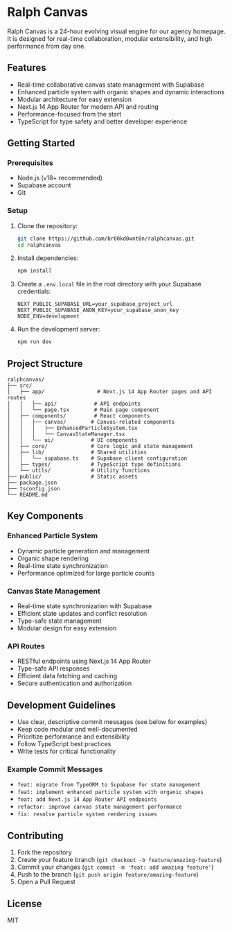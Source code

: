 # Ralph Canvas

Ralph Canvas is a 24-hour evolving visual engine for our agency homepage. It is designed for real-time collaboration, modular extensibility, and high performance from day one.

## Features
- Real-time collaborative canvas state management with Supabase
- Enhanced particle system with organic shapes and dynamic interactions
- Modular architecture for easy extension
- Next.js 14 App Router for modern API and routing
- Performance-focused from the start
- TypeScript for type safety and better developer experience

## Getting Started

### Prerequisites
- Node.js (v18+ recommended)
- Supabase account
- Git

### Setup
1. Clone the repository:
   ```sh
   git clone https://github.com/br00kd0wnt0n/ralphcanvas.git
   cd ralphcanvas
   ```
2. Install dependencies:
   ```sh
   npm install
   ```
3. Create a `.env.local` file in the root directory with your Supabase credentials:
   ```env
   NEXT_PUBLIC_SUPABASE_URL=your_supabase_project_url
   NEXT_PUBLIC_SUPABASE_ANON_KEY=your_supabase_anon_key
   NODE_ENV=development
   ```
4. Run the development server:
   ```sh
   npm run dev
   ```

## Project Structure
```
ralphcanvas/
├── src/
│   ├── app/                 # Next.js 14 App Router pages and API routes
│   │   ├── api/            # API endpoints
│   │   └── page.tsx        # Main page component
│   ├── components/         # React components
│   │   ├── canvas/        # Canvas-related components
│   │   │   ├── EnhancedParticleSystem.tsx
│   │   │   └── CanvasStateManager.tsx
│   │   └── ui/            # UI components
│   ├── core/              # Core logic and state management
│   ├── lib/               # Shared utilities
│   │   └── supabase.ts    # Supabase client configuration
│   ├── types/             # TypeScript type definitions
│   └── utils/             # Utility functions
├── public/                # Static assets
├── package.json
├── tsconfig.json
└── README.md
```

## Key Components

### Enhanced Particle System
- Dynamic particle generation and management
- Organic shape rendering
- Real-time state synchronization
- Performance optimized for large particle counts

### Canvas State Management
- Real-time state synchronization with Supabase
- Efficient state updates and conflict resolution
- Type-safe state management
- Modular design for easy extension

### API Routes
- RESTful endpoints using Next.js 14 App Router
- Type-safe API responses
- Efficient data fetching and caching
- Secure authentication and authorization

## Development Guidelines
- Use clear, descriptive commit messages (see below for examples)
- Keep code modular and well-documented
- Prioritize performance and extensibility
- Follow TypeScript best practices
- Write tests for critical functionality

### Example Commit Messages
- `feat: migrate from TypeORM to Supabase for state management`
- `feat: implement enhanced particle system with organic shapes`
- `feat: add Next.js 14 App Router API endpoints`
- `refactor: improve canvas state management performance`
- `fix: resolve particle system rendering issues`

## Contributing
1. Fork the repository
2. Create your feature branch (`git checkout -b feature/amazing-feature`)
3. Commit your changes (`git commit -m 'feat: add amazing feature'`)
4. Push to the branch (`git push origin feature/amazing-feature`)
5. Open a Pull Request

## License
MIT 